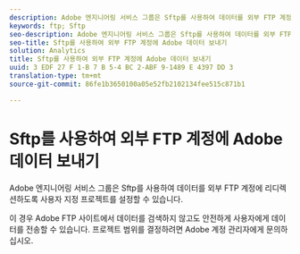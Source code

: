 ```yaml
---
description: Adobe 엔지니어링 서비스 그룹은 Sftp를 사용하여 데이터를 외부 FTP 계정에 리디렉션하도록 사용자 지정 프로젝트를 설정할 수 있습니다.
keywords: ftp; Sftp
seo-description: Adobe 엔지니어링 서비스 그룹은 Sftp를 사용하여 데이터를 외부 FTP 계정에 리디렉션하도록 사용자 지정 프로젝트를 설정할 수 있습니다.
seo-title: Sftp를 사용하여 외부 FTP 계정에 Adobe 데이터 보내기
solution: Analytics
title: Sftp를 사용하여 외부 FTP 계정에 Adobe 데이터 보내기
uuid: 3 EDF 27 F 1-B 7 B 5-4 BC 2-ABF 9-1489 E 4397 DD 3
translation-type: tm+mt
source-git-commit: 86fe1b3650100a05e52fb2102134fee515c871b1

---
```



# Sftp를 사용하여 외부 FTP 계정에 Adobe 데이터 보내기

Adobe 엔지니어링 서비스 그룹은 Sftp를 사용하여 데이터를 외부 FTP 계정에 리디렉션하도록 사용자 지정 프로젝트를 설정할 수 있습니다.

이 경우 Adobe FTP 사이트에서 데이터를 검색하지 않고도 안전하게 사용자에게 데이터를 전송할 수 있습니다. 프로젝트 범위를 결정하려면 Adobe 계정 관리자에게 문의하십시오.
